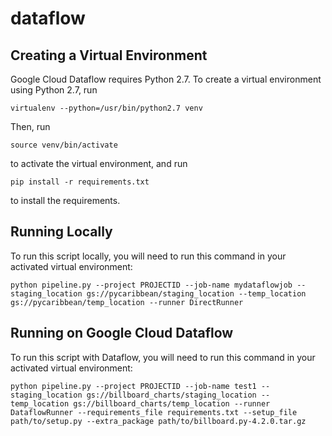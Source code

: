 # dataflow

## Creating a Virtual Environment

Google Cloud Dataflow requires Python 2.7. To create a virtual environment using Python 2.7, run

```
virtualenv --python=/usr/bin/python2.7 venv
```

Then, run

```
source venv/bin/activate
```

to activate the virtual environment, and run

```
pip install -r requirements.txt
```

to install the requirements.

## Running Locally

To run this script locally, you will need to run this command in your activated virtual environment:

```
python pipeline.py --project PROJECTID --job-name mydataflowjob --staging_location gs://pycaribbean/staging_location --temp_location gs://pycaribbean/temp_location --runner DirectRunner
```

## Running on Google Cloud Dataflow

To run this script with Dataflow, you will need to run this command in your activated virtual environment:

```
python pipeline.py --project PROJECTID --job-name test1 --staging_location gs://billboard_charts/staging_location --temp_location gs://billboard_charts/temp_location --runner DataflowRunner --requirements_file requirements.txt --setup_file path/to/setup.py --extra_package path/to/billboard.py-4.2.0.tar.gz
```

